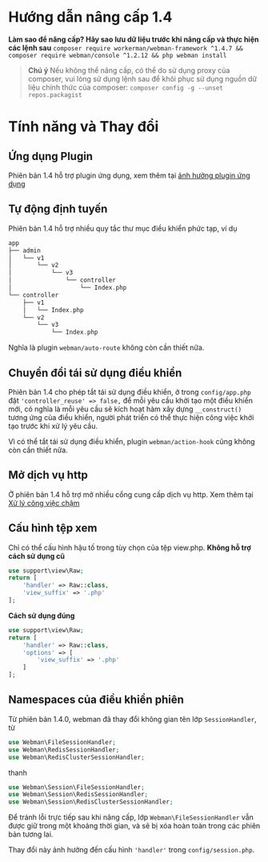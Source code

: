 # Hướng dẫn nâng cấp 1.4

**Làm sao để nâng cấp? Hãy sao lưu dữ liệu trước khi nâng cấp và thực hiện các lệnh sau**
`composer require workerman/webman-framework ^1.4.7 && composer require webman/console ^1.2.12 && php webman install`
> **Chú ý**
> Nếu không thể nâng cấp, có thể do sử dụng proxy của composer, vui lòng sử dụng lệnh sau để khôi phục sử dụng nguồn dữ liệu chính thức của composer: `composer config -g --unset repos.packagist`

# Tính năng và Thay đổi

## Ứng dụng Plugin
Phiên bản 1.4 hỗ trợ plugin ứng dụng, xem thêm tại [ảnh hưởng plugin ứng dụng](../plugin/app.md)

## Tự động định tuyến
Phiên bản 1.4 hỗ trợ nhiều quy tắc thư mục điều khiển phức tạp, ví dụ
```php
app
├── admin
│   └── v1
│       └── v2
│           └── v3
│               └── controller
│                   └── Index.php
└── controller
    ├── v1
    │   └── Index.php
    └── v2
        └── v3
            └── Index.php
```
Nghĩa là plugin `webman/auto-route` không còn cần thiết nữa.

## Chuyển đổi tái sử dụng điều khiển
Phiên bản 1.4 cho phép tắt tái sử dụng điều khiển, ở trong `config/app.php` đặt `'controller_reuse' => false,` để mỗi yêu cầu khởi tạo một điều khiển mới, có nghĩa là mỗi yêu cầu sẽ kích hoạt hàm xây dựng `__construct()` tương ứng của điều khiển, người phát triển có thể thực hiện công việc khởi tạo trước khi xử lý yêu cầu. 

Vì có thể tắt tái sử dụng điều khiển, plugin `webman/action-hook` cũng không còn cần thiết nữa.

## Mở dịch vụ http
Ở phiên bản 1.4 hỗ trợ mở nhiều cổng cung cấp dịch vụ http.
Xem thêm tại [Xử lý công việc chậm](../others/task.md)

## Cấu hình tệp xem
Chỉ có thể cấu hình hậu tố trong tùy chọn của tệp view.php.
**Không hỗ trợ cách sử dụng cũ**
```php
use support\view\Raw;
return [
    'handler' => Raw::class,
    'view_suffix' => '.php'
];
```
**Cách sử dụng đúng**
```php
use support\view\Raw;
return [
    'handler' => Raw::class,
    'options' => [
        'view_suffix' => '.php'
    ]
];
```

## Namespaces của điều khiển phiên
Từ phiên bản 1.4.0, webman đã thay đổi không gian tên lớp `SessionHandler`, từ
```php
use Webman\FileSessionHandler;  
use Webman\RedisSessionHandler;  
use Webman\RedisClusterSessionHandler;  
```
thanh 
```php
use Webman\Session\FileSessionHandler;  
use Webman\Session\RedisSessionHandler;  
use Webman\Session\RedisClusterSessionHandler;
```
Để tránh lỗi trực tiếp sau khi nâng cấp, lớp `Webman\FileSessionHandler` vẫn được giữ trong một khoảng thời gian, và sẽ bị xóa hoàn toàn trong các phiên bản tương lai.

Thay đổi này ảnh hưởng đến cấu hình `'handler'` trong `config/session.php`.
